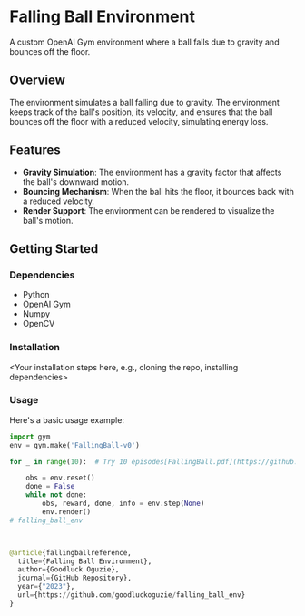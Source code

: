 
# Falling Ball Environment

A custom OpenAI Gym environment where a ball falls due to gravity and bounces off the floor.

## Overview

The environment simulates a ball falling due to gravity. The environment keeps track of the ball's position, its velocity, and ensures that the ball bounces off the floor with a reduced velocity, simulating energy loss.

## Features

- **Gravity Simulation**: The environment has a gravity factor that affects the ball's downward motion.
- **Bouncing Mechanism**: When the ball hits the floor, it bounces back with a reduced velocity.
- **Render Support**: The environment can be rendered to visualize the ball's motion.
  
## Getting Started

### Dependencies

- Python
- OpenAI Gym
- Numpy
- OpenCV

### Installation

<Your installation steps here, e.g., cloning the repo, installing dependencies>

### Usage

Here's a basic usage example:

```python
import gym
env = gym.make('FallingBall-v0')

for _ in range(10):  # Try 10 episodes[FallingBall.pdf](https://github.com/goodluckoguzie/falling_ball_env/files/12781559/FallingBall.pdf)

    obs = env.reset()
    done = False
    while not done:
        obs, reward, done, info = env.step(None)
        env.render()
# falling_ball_env



@article{fallingballreference,
  title={Falling Ball Environment},
  author={Goodluck Oguzie},
  journal={GitHub Repository},
  year={"2023"},
  url={https://github.com/goodluckoguzie/falling_ball_env}
}
